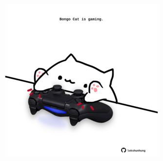 <!-- built at 14/05/2021, 03:19:12 UTC -->
<p align="center">
  <img width="500" height="500" src="./ReadmeImage.svg">
</p>
